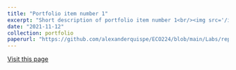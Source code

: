 ```yaml
---
title: "Portfolio item number 1"
excerpt: "Short description of portfolio item number 1<br/><img src='/images/500x300.png' 'width=500'>"
date: "2021-11-12"
collection: portfolio
paperurl: "https://github.com/alexanderquispe/ECO224/blob/main/Labs/replication_5/Bootstrap.ipynb"
---
```


[Visit this page](https://github.com/alexanderquispe/ECO224/blob/main/Labs/replication_5/Bootstrap.ipynb)
